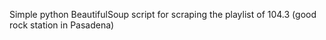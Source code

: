 Simple python BeautifulSoup script for scraping the playlist of 104.3 (good rock station in Pasadena)

